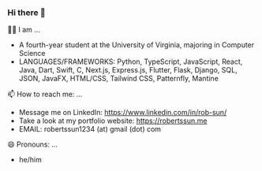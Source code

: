 ### Hi there 👋

🧑‍🎓 I am ...
- A fourth-year student at the University of Virginia, majoring in Computer Science
- LANGUAGES/FRAMEWORKS: Python, TypeScript, JavaScript, React, Java, Dart, Swift, C, Next.js, Express.js, Flutter, Flask, Django, SQL, JSON, JavaFX, HTML/CSS, Tailwind CSS, Patternfly, Mantine

📫 How to reach me: ...
- Message me on LinkedIn: https://www.linkedin.com/in/rob-sun/
- Take a look at my portfolio website: https://robertssun.me
- EMAIL: robertssun1234 (at) gmail (dot) com

😄 Pronouns: ...
- he/him
